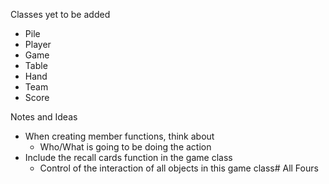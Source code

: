 Classes yet to be added
 - Pile
 - Player
 - Game
 - Table
 - Hand
 - Team
 - Score

 Notes and Ideas
  - When creating member functions, think about
    - Who/What is going to be doing the action
  - Include the recall cards function in the game class
    - Control of the interaction of all objects in this game class# All Fours
